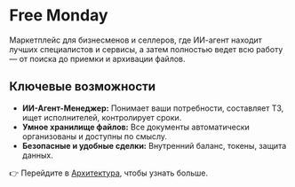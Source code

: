 # Free Monday

Маркетплейс для бизнесменов и селлеров, где ИИ-агент находит лучших специалистов и сервисы, а затем полностью ведет всю работу — от поиска до приемки и архивации файлов.

## Ключевые возможности
- **ИИ-Агент-Менеджер:** Понимает ваши потребности, составляет ТЗ, ищет исполнителей, контролирует сроки.
- **Умное хранилище файлов:** Все документы автоматически организованы и доступны по смыслу.
- **Безопасные и удобные сделки:** Внутренний баланс, токены, защита данных.

👉 Перейдите в [Архитектура](./ARCHITECTURE.md), чтобы узнать больше.
